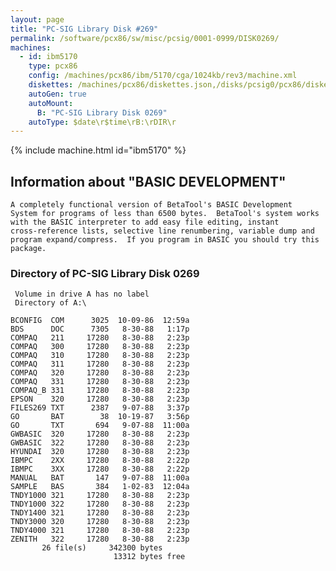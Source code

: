 ```yaml
---
layout: page
title: "PC-SIG Library Disk #269"
permalink: /software/pcx86/sw/misc/pcsig/0001-0999/DISK0269/
machines:
  - id: ibm5170
    type: pcx86
    config: /machines/pcx86/ibm/5170/cga/1024kb/rev3/machine.xml
    diskettes: /machines/pcx86/diskettes.json,/disks/pcsig0/pcx86/diskettes.json
    autoGen: true
    autoMount:
      B: "PC-SIG Library Disk 0269"
    autoType: $date\r$time\rB:\rDIR\r
---
```


{% include machine.html id="ibm5170" %}

## Information about "BASIC DEVELOPMENT"

    A completely functional version of BetaTool's BASIC Development
    System for programs of less than 6500 bytes.  BetaTool's system works
    with the BASIC interpreter to add easy file editing, instant
    cross-reference lists, selective line renumbering, variable dump and
    program expand/compress.  If you program in BASIC you should try this
    package.

### Directory of PC-SIG Library Disk 0269

     Volume in drive A has no label
     Directory of A:\

    BCONFIG  COM      3025  10-09-86  12:59a
    BDS      DOC      7305   8-30-88   1:17p
    COMPAQ   211     17280   8-30-88   2:23p
    COMPAQ   300     17280   8-30-88   2:23p
    COMPAQ   310     17280   8-30-88   2:23p
    COMPAQ   311     17280   8-30-88   2:23p
    COMPAQ   320     17280   8-30-88   2:23p
    COMPAQ   331     17280   8-30-88   2:23p
    COMPAQ_B 331     17280   8-30-88   2:23p
    EPSON    320     17280   8-30-88   2:23p
    FILES269 TXT      2387   9-07-88   3:37p
    GO       BAT        38  10-19-87   3:56p
    GO       TXT       694   9-07-88  11:00a
    GWBASIC  320     17280   8-30-88   2:23p
    GWBASIC  322     17280   8-30-88   2:23p
    HYUNDAI  320     17280   8-30-88   2:23p
    IBMPC    2XX     17280   8-30-88   2:22p
    IBMPC    3XX     17280   8-30-88   2:22p
    MANUAL   BAT       147   9-07-88  11:00a
    SAMPLE   BAS       384   1-02-83  12:04a
    TNDY1000 321     17280   8-30-88   2:23p
    TNDY1000 322     17280   8-30-88   2:23p
    TNDY1400 321     17280   8-30-88   2:23p
    TNDY3000 320     17280   8-30-88   2:23p
    TNDY4000 321     17280   8-30-88   2:23p
    ZENITH   322     17280   8-30-88   2:23p
           26 file(s)     342300 bytes
                           13312 bytes free
